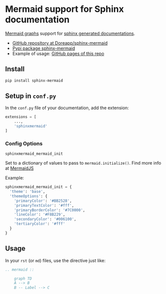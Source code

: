 # Mermaid support for Sphinx documentation

[Mermaid graphs](https://mermaid-js.github.io/mermaid/#/) support for [sphinx generated documentations](https://www.sphinx-doc.org/en/master/).

- [GitHub repository at Doreapp/sphinx-mermaid](https://github.com/Doreapp/sphinx-mermaid/)
- [Pypi package sphinx-mermaid](https://pypi.org/project/sphinx-mermaid/)
- Example of usage: [GitHub pages of this repo](https://doreapp.github.io/sphinx-mermaid/)

## Install

```bash
pip install sphinx-mermaid
```

## Setup in `conf.py`

In the `conf.py` file of your documentation, add the extension:

```python
extensions = [
    ...,
    'sphinxmermaid'
]
```

### Config Options

``sphinxmermaid_mermaid_init``

Set to a dictionary of values to pass to `mermaid.initialize()`. Find more info
at [MermaidJS](https://mermaid.js.org/intro/n00b-syntaxReference.html)

Example:

```python
sphinxmermaid_mermaid_init = {
  'theme': 'base',
  'themeOptions': {
    'primaryColor': '#BB2528',
    'primaryTextColor': '#fff',
    'primaryBorderColor': '#7C0000',
    'lineColor': '#F8B229',
    'secondaryColor': '#006100',
    'tertiaryColor': '#fff'
  }
}
```

## Usage

In your `rst` (or `md`) files, use the directive just like:

```rst
.. mermaid ::

    graph TD
    A --> B
    B -- Label --> C
```

